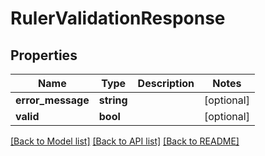# RulerValidationResponse

## Properties
Name | Type | Description | Notes
------------ | ------------- | ------------- | -------------
**error_message** | **string** |  | [optional] 
**valid** | **bool** |  | [optional] 

[[Back to Model list]](../README.md#documentation-for-models) [[Back to API list]](../README.md#documentation-for-api-endpoints) [[Back to README]](../README.md)


